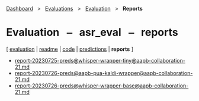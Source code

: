 [Dashboard](../../../index.md)  &nbsp; > &nbsp; [Evaluations](../../index.md)  &nbsp; > &nbsp; [Evaluation](../index.md)  &nbsp; > &nbsp; ****Reports**** 
# Evaluation &nbsp; ⎯ &nbsp; asr_eval &nbsp; ⎯ &nbsp; reports

\[ [evaluation](../index.md) | [readme](../readme.md) | [code](../code.md) | [predictions](../predictions/index.md) | **reports** \]

- [report-20230725-preds@whisper-wrapper-tiny@aapb-collaboration-21.md](https://github.com/clamsproject/aapb-evaluations/tree/854eeb362d3500232982eda53bda4eb47d76df51/asr_eval/report-20230725-preds@whisper-wrapper-tiny@aapb-collaboration-21.md)
- [report-20230726-preds@aapb-pua-kaldi-wrapper@aapb-collaboration-21.md](https://github.com/clamsproject/aapb-evaluations/tree/854eeb362d3500232982eda53bda4eb47d76df51/asr_eval/report-20230726-preds@aapb-pua-kaldi-wrapper@aapb-collaboration-21.md)
- [report-20230726-preds@whisper-wrapper-base@aapb-collaboration-21.md](https://github.com/clamsproject/aapb-evaluations/tree/854eeb362d3500232982eda53bda4eb47d76df51/asr_eval/report-20230726-preds@whisper-wrapper-base@aapb-collaboration-21.md)

